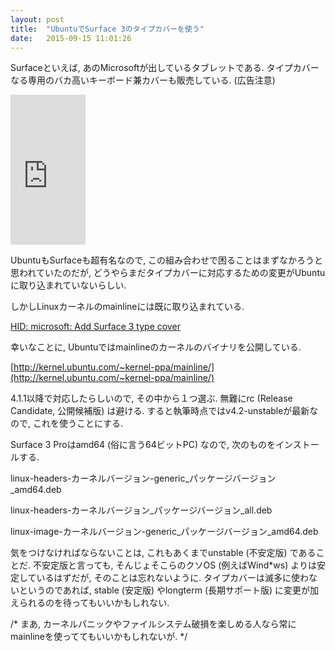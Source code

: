 ```yaml
---
layout: post
title:  "UbuntuでSurface 3のタイプカバーを使う"
date:   2015-09-15 11:01:26
---
```

Surfaceといえば, あのMicrosoftが出しているタブレットである.
タイプカバーなる専用のバカ高いキーボード兼カバーも販売している. (広告注意)

<iframe src="https://rcm-fe.amazon-adsystem.com/e/cm?lt1=_blank&bc1=000000&IS2=1&bg1=FFFFFF&fc1=000000&lc1=0000FF&t=gps0d-22&o=9&p=8&l=as4&m=amazon&f=ifr&ref=ss_til&asins=B00KQ5ADFG" style="width:120px;height:240px;" scrolling="no" marginwidth="0" marginheight="0" frameborder="0"></iframe>

UbuntuもSurfaceも超有名なので, この組み合わせで困ることはまずなかろうと思われていたのだが,
どうやらまだタイプカバーに対応するための変更がUbuntuに取り込まれていないらしい.

しかしLinuxカーネルのmainlineには既に取り込まれている.

[HID: microsoft: Add Surface 3 type cover](http://kernel.ubuntu.com/git/ubuntu/linux.git/commit?id=0439de75d32c249bd9f5824ffd5e40c4c2109d77)

幸いなことに, Ubuntuではmainlineのカーネルのバイナリを公開している.

[http://kernel.ubuntu.com/~kernel-ppa/mainline/](http://kernel.ubuntu.com/~kernel-ppa/mainline/)

4.1.1以降で対応したらしいので, その中から１つ選ぶ. 無難にrc (Release Candidate,
公開候補版) は避ける. すると執筆時点ではv4.2-unstableが最新なので, これを使うことにする.

Surface 3 Proはamd64 (俗に言う64ビットPC) なので, 次のものをインストールする.

linux-headers-カーネルバージョン-generic\_パッケージバージョン\_amd64.deb

linux-headers-カーネルバージョン\_パッケージバージョン\_all.deb

linux-image-カーネルバージョン-generic\_パッケージバージョン\_amd64.deb

気をつけなければならないことは, これもあくまでunstable (不安定版) であることだ.
不安定版と言っても, そんじょそこらのクソOS (例えばWind*ws) よりは安定しているはずだが,
そのことは忘れないように. タイプカバーは滅多に使わないというのであれば, stable (安定版)
やlongterm (長期サポート版) に変更が加えられるのを待ってもいいかもしれない.

/* まあ, カーネルパニックやファイルシステム破損を楽しめる人なら常にmainlineを使っててもいいかもしれないが. */
